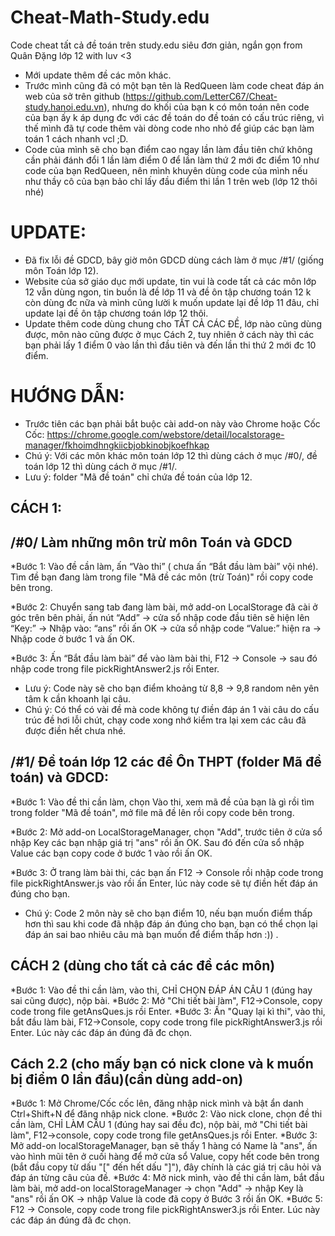 # Cheat-Math-Study.edu
Code cheat tất cả đề toán trên study.edu siêu đơn giản, ngắn gọn from Quân Đặng lớp 12 with luv <3

* Mới update thêm đề các môn khác.
* Trước mình cũng đã có một bạn tên là RedQueen làm code cheat đáp án web của sở trên github (https://github.com/LetterC67/Cheat-study.hanoi.edu.vn), nhưng do khối của bạn k có môn toán nên code của bạn ấy k áp dụng đc với các đề toán do đề toán có cấu trúc riêng, vì thế mình đã tự code thêm vài dòng code nho nhỏ để giúp các bạn làm toán 1 cách nhanh vcl ;D.
* Code của mình sẽ cho bạn điểm cao ngay lần làm đầu tiên chứ không cần phải đánh đổi 1 lần làm điểm 0 để lần làm thứ 2 mới đc điểm 10 như code của bạn RedQueen, nên mình khuyên dùng code của mình nếu như thầy cô của bạn bảo chỉ lấy đầu điểm thi lần 1 trên web (lớp 12 thôi nhé)

# UPDATE:
* Đã fix lỗi đề GDCD, bây giờ môn GDCD dùng cách làm ở mục /#1/ (giống môn Toán lớp 12).
* Website của sở giáo dục mới update, tin vui là code tất cả các môn lớp 12 vẫn dùng ngon, tin buồn là đề lớp 11 và đề ôn tập chương toán 12 k còn dùng đc nữa và mình cũng lười k muốn update lại đề lớp 11 đâu, chỉ update lại đề ôn tập chương toán lớp 12 thôi.
* Update thêm code dùng chung cho TẤT CẢ CÁC ĐỀ, lớp nào cũng dùng được, môn nào cũng được ở mục Cách 2, tuy nhiên ở cách này thì các bạn phải lấy 1 điểm 0 vào lần thì đầu tiên và đến lần thi thứ 2 mới đc 10 điểm.

# HƯỚNG DẪN:
* Trước tiên các bạn phải bắt buộc cài add-on này vào Chrome hoặc Cốc Cốc:
 https://chrome.google.com/webstore/detail/localstorage-manager/fkhoimdhngkiicbjobkinobjkoefhkap
* Chú ý: Với các môn khác môn toán lớp 12 thì dùng cách ở mục /#0/, đề toán lớp 12 thì dùng cách ở mục /#1/.
* Lưu ý: folder "Mã đề toán" chỉ chứa đề toán của lớp 12.

## CÁCH 1:

## /#0/ Làm những môn trừ môn Toán và GDCD

*Bước 1: Vào đề cần làm, ấn “Vào thi” ( chưa ấn “Bắt đầu làm bài” vội nhé). Tìm đề bạn đang làm trong file "Mã đề các môn (trừ Toán)" rồi copy code bên trong.
   
*Bước 2: Chuyển sang tab đang làm bài, mở add-on LocalStorage đã cài ở góc trên bên phải, ấn nút “Add” -> cửa sổ nhập code đầu tiên sẽ hiện lên “Key:” -> Nhập vào: “ans” rồi ấn OK -> cửa sổ nhập code “Value:” hiện ra -> Nhập code ở bước 1 và ấn OK.
   
*Bước 3: Ấn “Bắt đầu làm bài” để vào làm bài thi, F12 -> Console -> sau đó nhập code trong file pickRightAnswer2.js rồi Enter.

* Lưu ý: Code này sẽ cho bạn điểm khoảng từ 8,8 -> 9,8 random nên yên tâm k cần khoanh lại câu.
* Chú ý: Có thể có vài đề mà code không tự điền đáp án 1 vài câu do cấu trúc đề hơi lỗi chút, chạy code xong nhớ kiểm tra lại xem các câu đã được điền hết chưa nhé.

 
## /#1/ Đề toán lớp 12 các đề Ôn THPT (folder Mã đề toán) và GDCD:

*Bước 1: Vào đề thi cần làm, chọn Vào thi, xem mã đề của bạn là gì rồi tìm trong folder "Mã đề toán", mở file mã đề lên rồi copy code bên trong.

*Bước 2: Mở add-on LocalStorageManager, chọn "Add", trước tiên ở cửa sổ nhập Key các bạn nhập giá trị "ans" rồi ấn OK. Sau đó đến cửa sổ nhập Value các bạn copy code ở bước 1 vào rồi ấn OK.

*Bước 3: Ở trang làm bài thi, các bạn ấn F12 -> Console rồi nhập code trong file pickRightAnswer.js vào rồi ấn Enter, lúc này code sẽ tự điền hết đáp án đúng cho bạn.
 
* Chú ý: Code 2 môn này sẽ cho bạn điểm 10, nếu bạn muốn điểm thấp hơn thì sau khi code đã nhập đáp án đúng cho bạn, bạn có thể chọn lại đáp án sai bao nhiêu câu mà bạn muốn để điểm thấp hơn :)) .


## CÁCH 2 (dùng cho tất cả các đề các môn)

*Bước 1: Vào đề thi cần làm, vào thi, CHỈ CHỌN ĐÁP ÁN CÂU 1 (đúng hay sai cũng được), nộp bài.
*Bước 2: Mở "Chi tiết bài làm", F12->Console, copy code trong file getAnsQues.js rồi Enter.
*Bước 3: Ấn "Quay lại kì thi", vào thi, bắt đầu làm bài, F12->Console, copy code trong file pickRightAnswer3.js rồi Enter. Lúc này các đáp án đúng đã đc chọn.


## Cách 2.2 (cho mấy bạn có nick clone và k muốn bị điểm 0 lần đầu)(cần dùng add-on)

*Bước 1: Mở Chrome/Cốc cốc lên, đăng nhập nick mình và bật ẩn danh Ctrl+Shift+N để đăng nhập nick clone.
*Bước 2: Vào nick clone, chọn đề thi cần làm, CHỈ LÀM CÂU 1 (đúng hay sai đều đc), nộp bài, mở "Chi tiết bài làm", F12->console, copy code trong file getAnsQues.js rồi Enter.
*Bước 3: Mở add-on localStorageManager, bạn sẽ thấy 1 hàng có Name là "ans", ấn vào hình mũi tên ở cuối hàng để mở cửa sổ Value, copy hết code bên trong (bắt đầu copy từ dấu "[" đến hết dấu "]"), đây chính là các giá trị câu hỏi và đáp án từng câu của đề.
*Bước 4: Mở nick mình, vào đề thi cần làm, bắt đầu làm bài, mở add-on localStorageManager -> chọn "Add" -> nhập Key là "ans" rồi ấn OK  -> nhập Value là code đã copy ở Bước 3 rồi ấn OK.
*Bước 5: F12 -> Console, copy code trong file pickRightAnswer3.js rồi Enter. Lúc này các đáp án đúng đã đc chọn.


